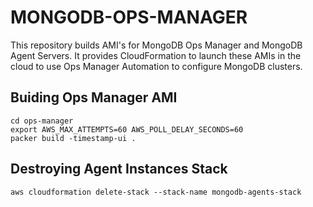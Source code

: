 # MONGODB-OPS-MANAGER

This repository builds AMI's for MongoDB Ops Manager and MongoDB Agent Servers. It provides CloudFormation to launch these AMIs in the cloud to use Ops Manager Automation to configure MongoDB clusters.

## Buiding Ops Manager AMI

```shell
cd ops-manager
export AWS_MAX_ATTEMPTS=60 AWS_POLL_DELAY_SECONDS=60
packer build -timestamp-ui .
```



## Destroying Agent Instances Stack

```shell
aws cloudformation delete-stack --stack-name mongodb-agents-stack
```




